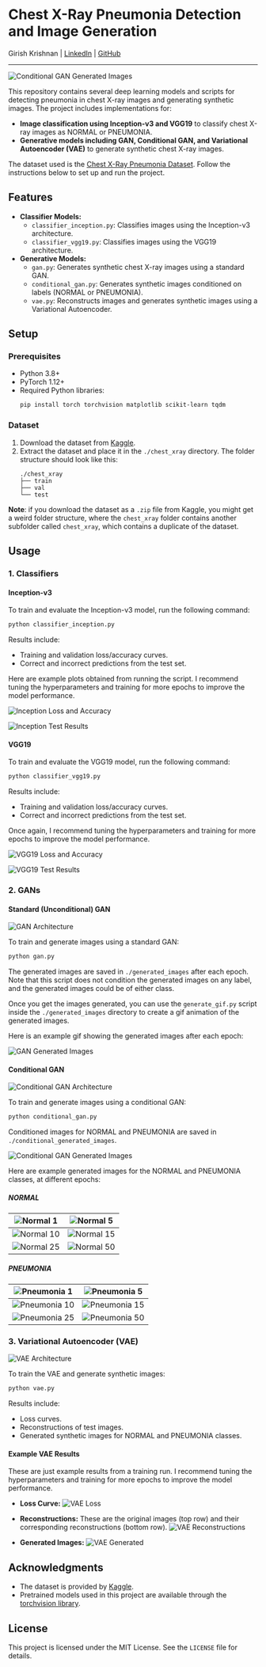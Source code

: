 # Chest X-Ray Pneumonia Detection and Image Generation

Girish Krishnan | [LinkedIn](https://www.linkedin.com/in/girk/) | [GitHub](https://github.com/Girish-Krishnan)
___

![Conditional GAN Generated Images](./conditional_generated_images/epoch_animation.gif)

This repository contains several deep learning models and scripts for detecting pneumonia in chest X-ray images and generating synthetic images. The project includes implementations for:

- **Image classification using Inception-v3 and VGG19** to classify chest X-ray images as NORMAL or PNEUMONIA.
- **Generative models including GAN, Conditional GAN, and Variational Autoencoder (VAE)** to generate synthetic chest X-ray images.

The dataset used is the [Chest X-Ray Pneumonia Dataset](https://www.kaggle.com/datasets/paultimothymooney/chest-xray-pneumonia). Follow the instructions below to set up and run the project.

## Features
- **Classifier Models:**
  - `classifier_inception.py`: Classifies images using the Inception-v3 architecture.
  - `classifier_vgg19.py`: Classifies images using the VGG19 architecture.
- **Generative Models:**
  - `gan.py`: Generates synthetic chest X-ray images using a standard GAN.
  - `conditional_gan.py`: Generates synthetic images conditioned on labels (NORMAL or PNEUMONIA).
  - `vae.py`: Reconstructs images and generates synthetic images using a Variational Autoencoder.

## Setup
### Prerequisites
- Python 3.8+
- PyTorch 1.12+
- Required Python libraries:
  ```bash
  pip install torch torchvision matplotlib scikit-learn tqdm
  ```

### Dataset
1. Download the dataset from [Kaggle](https://www.kaggle.com/datasets/paultimothymooney/chest-xray-pneumonia).
2. Extract the dataset and place it in the `./chest_xray` directory. The folder structure should look like this:
   ```
   ./chest_xray
   ├── train
   ├── val
   └── test
   ```

**Note**: if you download the dataset as a `.zip` file from Kaggle, you might get a weird folder structure, where the `chest_xray` folder contains another subfolder called `chest_xray`, which contains a duplicate of the dataset.

## Usage

### 1. Classifiers
#### Inception-v3
To train and evaluate the Inception-v3 model, run the following command:
```bash
python classifier_inception.py
```
Results include:
- Training and validation loss/accuracy curves.
- Correct and incorrect predictions from the test set.

Here are example plots obtained from running the script. I recommend tuning the hyperparameters and training for more epochs to improve the model performance.

![Inception Loss and Accuracy](media/inception_loss_acc.png)

![Inception Test Results](media/inception_test_results.png)

#### VGG19
To train and evaluate the VGG19 model, run the following command:
```bash
python classifier_vgg19.py
```
Results include:
- Training and validation loss/accuracy curves.
- Correct and incorrect predictions from the test set.

Once again, I recommend tuning the hyperparameters and training for more epochs to improve the model performance.

![VGG19 Loss and Accuracy](media/vgg19_loss_acc.png)

![VGG19 Test Results](media/vgg19_test_results.png)

### 2. GANs
#### Standard (Unconditional) GAN

![GAN Architecture](media/gan_architecture_diagram.png)

To train and generate images using a standard GAN:
```bash
python gan.py
```
The generated images are saved in `./generated_images` after each epoch. Note that this script does not condition the generated images on any label, and the generated images could be of either class.

Once you get the images generated, you can use the `generate_gif.py` script inside the `./generated_images` directory to create a gif animation of the generated images.

Here is an example gif showing the generated images after each epoch:

![GAN Generated Images](./generated_images/epoch_animation.gif)


#### Conditional GAN

![Conditional GAN Architecture](media/conditional_gan_architecture_diagram.png)

To train and generate images using a conditional GAN:
```bash
python conditional_gan.py
```
Conditioned images for NORMAL and PNEUMONIA are saved in `./conditional_generated_images`.

![Conditional GAN Generated Images](./conditional_generated_images/epoch_animation.gif)

Here are example generated images for the NORMAL and PNEUMONIA classes, at different epochs:

##### NORMAL

|![Normal 1](./media/NORMAL_epoch_1.png)|![Normal 5](./media/NORMAL_epoch_5.png)|
|:---:|:---:|
|![Normal 10](./media/NORMAL_epoch_10.png)|![Normal 15](./media/NORMAL_epoch_15.png)|
|![Normal 25](./media/NORMAL_epoch_25.png)|![Normal 50](./media/NORMAL_epoch_50.png)|

##### PNEUMONIA

|![Pneumonia 1](./media/PNEUMONIA_epoch_1.png)|![Pneumonia 5](./media/PNEUMONIA_epoch_5.png)|
|:---:|:---:|
|![Pneumonia 10](./media/PNEUMONIA_epoch_10.png)|![Pneumonia 15](./media/PNEUMONIA_epoch_15.png)|
|![Pneumonia 25](./media/PNEUMONIA_epoch_25.png)|![Pneumonia 50](./media/PNEUMONIA_epoch_50.png)|


### 3. Variational Autoencoder (VAE)

![VAE Architecture](media/vae_architecture_diagram.png)

To train the VAE and generate synthetic images:
```bash
python vae.py
```
Results include:
- Loss curves.
- Reconstructions of test images.
- Generated synthetic images for NORMAL and PNEUMONIA classes.

#### Example VAE Results

These are just example results from a training run. I recommend tuning the hyperparameters and training for more epochs to improve the model performance.

- **Loss Curve:**
  ![VAE Loss](media/vae_loss.png)

- **Reconstructions:**
These are the original images (top row) and their corresponding reconstructions (bottom row).
  ![VAE Reconstructions](media/vae_reconstructions.png)

- **Generated Images:**
  ![VAE Generated](media/vae_pneumonia.png)

## Acknowledgments
- The dataset is provided by [Kaggle](https://www.kaggle.com/).
- Pretrained models used in this project are available through the [torchvision library](https://pytorch.org/vision/).

## License
This project is licensed under the MIT License. See the `LICENSE` file for details.